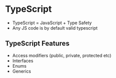 # TypeScript #
- TypeScript = JavaScript + Type Safety
- Any JS code is by default valid typescript

## TypeScript Features ##
- Access modifiers (public, private, protected etc)
- Interfaces
- Enums
- Generics